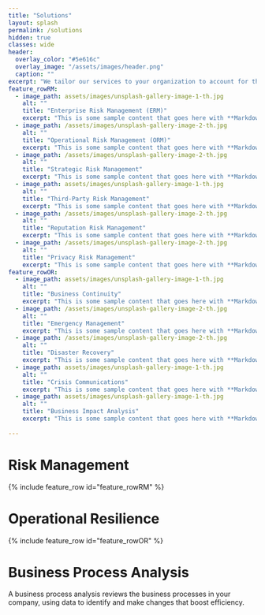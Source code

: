 ```yaml
---
title: "Solutions"
layout: splash
permalink: /solutions
hidden: true
classes: wide
header:
  overlay_color: "#5e616c"
  overlay_image: "/assets/images/header.png"
  caption: ""
excerpt: "We tailor our services to your organization to account for the unique factors that create value for you."
feature_rowRM:
  - image_path: assets/images/unsplash-gallery-image-1-th.jpg
    alt: ""
    title: "Enterprise Risk Management (ERM)"
    excerpt: "This is some sample content that goes here with **Markdown** formatting."
  - image_path: /assets/images/unsplash-gallery-image-2-th.jpg
    alt: ""
    title: "Operational Risk Management (ORM)"
    excerpt: "This is some sample content that goes here with **Markdown** formatting."
  - image_path: /assets/images/unsplash-gallery-image-2-th.jpg
    alt: ""
    title: "Strategic Risk Management"
    excerpt: "This is some sample content that goes here with **Markdown** formatting."
  - image_path: assets/images/unsplash-gallery-image-1-th.jpg
    alt: ""
    title: "Third-Party Risk Management"
    excerpt: "This is some sample content that goes here with **Markdown** formatting."
  - image_path: /assets/images/unsplash-gallery-image-2-th.jpg
    alt: ""
    title: "Reputation Risk Management"
    excerpt: "This is some sample content that goes here with **Markdown** formatting."
  - image_path: /assets/images/unsplash-gallery-image-2-th.jpg
    alt: ""
    title: "Privacy Risk Management"
    excerpt: "This is some sample content that goes here with **Markdown** formatting."
feature_rowOR:
  - image_path: assets/images/unsplash-gallery-image-1-th.jpg
    alt: ""
    title: "Business Continuity"
    excerpt: "This is some sample content that goes here with **Markdown** formatting."
  - image_path: /assets/images/unsplash-gallery-image-2-th.jpg
    alt: ""
    title: "Emergency Management"
    excerpt: "This is some sample content that goes here with **Markdown** formatting."
  - image_path: /assets/images/unsplash-gallery-image-2-th.jpg
    alt: ""
    title: "Disaster Recovery"
    excerpt: "This is some sample content that goes here with **Markdown** formatting."
  - image_path: assets/images/unsplash-gallery-image-1-th.jpg
    alt: ""
    title: "Crisis Communications"
    excerpt: "This is some sample content that goes here with **Markdown** formatting."
  - image_path: assets/images/unsplash-gallery-image-1-th.jpg
    alt: ""
    title: "Business Impact Analysis"
    excerpt: "This is some sample content that goes here with **Markdown** formatting."
  
---
```


# Risk Management

{% include feature_row id="feature_rowRM" %}

# Operational Resilience

{% include feature_row id="feature_rowOR" %}

# Business Process Analysis
A business process analysis reviews the business processes in your company, using data to identify and make changes that boost efficiency.
